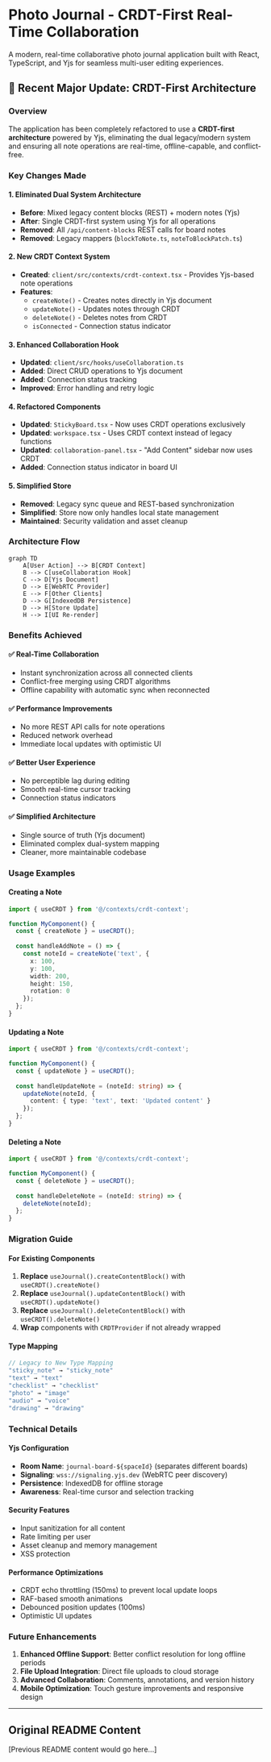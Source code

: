 # Photo Journal - CRDT-First Real-Time Collaboration

A modern, real-time collaborative photo journal application built with React, TypeScript, and Yjs for seamless multi-user editing experiences.

## 🚀 Recent Major Update: CRDT-First Architecture

### Overview
The application has been completely refactored to use a **CRDT-first architecture** powered by Yjs, eliminating the dual legacy/modern system and ensuring all note operations are real-time, offline-capable, and conflict-free.

### Key Changes Made

#### 1. **Eliminated Dual System Architecture**
- **Before**: Mixed legacy content blocks (REST) + modern notes (Yjs)
- **After**: Single CRDT-first system using Yjs for all operations
- **Removed**: All `/api/content-blocks` REST calls for board notes
- **Removed**: Legacy mappers (`blockToNote.ts`, `noteToBlockPatch.ts`)

#### 2. **New CRDT Context System**
- **Created**: `client/src/contexts/crdt-context.tsx` - Provides Yjs-based note operations
- **Features**: 
  - `createNote()` - Creates notes directly in Yjs document
  - `updateNote()` - Updates notes through CRDT
  - `deleteNote()` - Deletes notes from CRDT
  - `isConnected` - Connection status indicator

#### 3. **Enhanced Collaboration Hook**
- **Updated**: `client/src/hooks/useCollaboration.ts`
- **Added**: Direct CRUD operations to Yjs document
- **Added**: Connection status tracking
- **Improved**: Error handling and retry logic

#### 4. **Refactored Components**
- **Updated**: `StickyBoard.tsx` - Now uses CRDT operations exclusively
- **Updated**: `workspace.tsx` - Uses CRDT context instead of legacy functions
- **Updated**: `collaboration-panel.tsx` - "Add Content" sidebar now uses CRDT
- **Added**: Connection status indicator in board UI

#### 5. **Simplified Store**
- **Removed**: Legacy sync queue and REST-based synchronization
- **Simplified**: Store now only handles local state management
- **Maintained**: Security validation and asset cleanup

### Architecture Flow

```mermaid
graph TD
    A[User Action] --> B[CRDT Context]
    B --> C[useCollaboration Hook]
    C --> D[Yjs Document]
    D --> E[WebRTC Provider]
    E --> F[Other Clients]
    D --> G[IndexedDB Persistence]
    D --> H[Store Update]
    H --> I[UI Re-render]
```

### Benefits Achieved

#### ✅ **Real-Time Collaboration**
- Instant synchronization across all connected clients
- Conflict-free merging using CRDT algorithms
- Offline capability with automatic sync when reconnected

#### ✅ **Performance Improvements**
- No more REST API calls for note operations
- Reduced network overhead
- Immediate local updates with optimistic UI

#### ✅ **Better User Experience**
- No perceptible lag during editing
- Smooth real-time cursor tracking
- Connection status indicators

#### ✅ **Simplified Architecture**
- Single source of truth (Yjs document)
- Eliminated complex dual-system mapping
- Cleaner, more maintainable codebase

### Usage Examples

#### Creating a Note
```typescript
import { useCRDT } from '@/contexts/crdt-context';

function MyComponent() {
  const { createNote } = useCRDT();
  
  const handleAddNote = () => {
    const noteId = createNote('text', {
      x: 100,
      y: 100,
      width: 200,
      height: 150,
      rotation: 0
    });
  };
}
```

#### Updating a Note
```typescript
import { useCRDT } from '@/contexts/crdt-context';

function MyComponent() {
  const { updateNote } = useCRDT();
  
  const handleUpdateNote = (noteId: string) => {
    updateNote(noteId, {
      content: { type: 'text', text: 'Updated content' }
    });
  };
}
```

#### Deleting a Note
```typescript
import { useCRDT } from '@/contexts/crdt-context';

function MyComponent() {
  const { deleteNote } = useCRDT();
  
  const handleDeleteNote = (noteId: string) => {
    deleteNote(noteId);
  };
}
```

### Migration Guide

#### For Existing Components
1. **Replace** `useJournal().createContentBlock()` with `useCRDT().createNote()`
2. **Replace** `useJournal().updateContentBlock()` with `useCRDT().updateNote()`
3. **Replace** `useJournal().deleteContentBlock()` with `useCRDT().deleteNote()`
4. **Wrap** components with `CRDTProvider` if not already wrapped

#### Type Mapping
```typescript
// Legacy to New Type Mapping
"sticky_note" → "sticky_note"
"text" → "text"
"checklist" → "checklist"
"photo" → "image"
"audio" → "voice"
"drawing" → "drawing"
```

### Technical Details

#### Yjs Configuration
- **Room Name**: `journal-board-${spaceId}` (separates different boards)
- **Signaling**: `wss://signaling.yjs.dev` (WebRTC peer discovery)
- **Persistence**: IndexedDB for offline storage
- **Awareness**: Real-time cursor and selection tracking

#### Security Features
- Input sanitization for all content
- Rate limiting per user
- Asset cleanup and memory management
- XSS protection

#### Performance Optimizations
- CRDT echo throttling (150ms) to prevent local update loops
- RAF-based smooth animations
- Debounced position updates (100ms)
- Optimistic UI updates

### Future Enhancements

1. **Enhanced Offline Support**: Better conflict resolution for long offline periods
2. **File Upload Integration**: Direct file uploads to cloud storage
3. **Advanced Collaboration**: Comments, annotations, and version history
4. **Mobile Optimization**: Touch gesture improvements and responsive design

---

## Original README Content

[Previous README content would go here...]